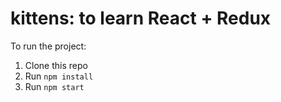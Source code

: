 # kittens: to learn React + Redux

To run the project:

1. Clone this repo
2. Run `npm install`
3. Run `npm start`
